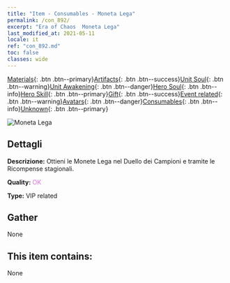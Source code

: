 ```yaml
---
title: "Item - Consumables - Moneta Lega"
permalink: /con_892/
excerpt: "Era of Chaos  Moneta Lega"
last_modified_at: 2021-05-11
locale: it
ref: "con_892.md"
toc: false
classes: wide
---
```

 [Materials](/ItemsIT/){: .btn .btn--primary}[Artifacts](/ItemsIT/Artifacts/){: .btn .btn--success}[Unit Soul](/ItemsIT/UnitSoul/){: .btn .btn--warning}[Unit Awakening](/ItemsIT/UnitAwakening/){: .btn .btn--danger}[Hero Soul](/ItemsIT/HeroSoul/){: .btn .btn--info}[Hero Skill](/ItemsIT/HeroSkill/){: .btn .btn--primary}[Gift](/ItemsIT/Gift/){: .btn .btn--success}[Event related](/ItemsIT/Events/){: .btn .btn--warning}[Avatars](/ItemsIT/Avatars/){: .btn .btn--danger}[Consumables](/ItemsIT/Consumables/){: .btn .btn--info}[Unknown](/ItemsIT/Unknown/){: .btn .btn--primary}

 ![Moneta Lega](/images/t/i_112.png)

## Dettagli
 **Descrizione:** Ottieni le Monete Lega nel Duello dei Campioni e tramite le Ricompense stagionali.

 **Quality:** <span style="color: #DA70D6">OK</span>

 **Type:** VIP related

## Gather

  None

## This item contains:

  None

